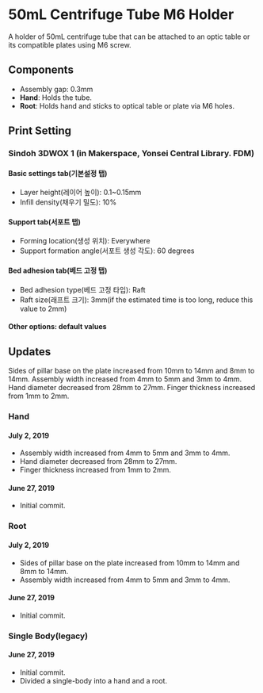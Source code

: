 # 50mL Centrifuge Tube M6 Holder

A holder of 50mL centrifuge tube that can be attached to an optic table or its compatible plates using M6 screw.

## Components
* Assembly gap: 0.3mm
* **Hand**: Holds the tube.
* **Root**: Holds hand and sticks to optical table or plate via M6 holes.

## Print Setting

### Sindoh 3DWOX 1 (in Makerspace, Yonsei Central Library. FDM)
#### Basic settings tab(기본설정 탭)
* Layer height(레이어 높이): 0.1~0.15mm
* Infill density(채우기 밀도): 10%
#### Support tab(서포트 탭)
* Forming location(생성 위치): Everywhere
* Support formation angle(서포트 생성 각도): 60 degrees
#### Bed adhesion tab(베드 고정 탭)
* Bed adhesion type(베드 고정 타입): Raft
* Raft size(래프트 크기): 3mm(if the estimated time is too long, reduce this value to 2mm)
#### Other options: default values

## Updates

Sides of pillar base on the plate increased from 10mm to 14mm and 8mm to 14mm.
Assembly width increased from 4mm to 5mm and 3mm to 4mm.
Hand diameter decreased from 28mm to 27mm.
Finger thickness increased from 1mm to 2mm.

### Hand

#### July 2, 2019
* Assembly width increased from 4mm to 5mm and 3mm to 4mm.
* Hand diameter decreased from 28mm to 27mm.
* Finger thickness increased from 1mm to 2mm.

#### June 27, 2019
* Initial commit.

### Root

#### July 2, 2019
* Sides of pillar base on the plate increased from 10mm to 14mm and 8mm to 14mm.
* Assembly width increased from 4mm to 5mm and 3mm to 4mm.

#### June 27, 2019
* Initial commit.

### Single Body(legacy)

#### June 27, 2019
* Initial commit.
* Divided a single-body into a hand and a root.

